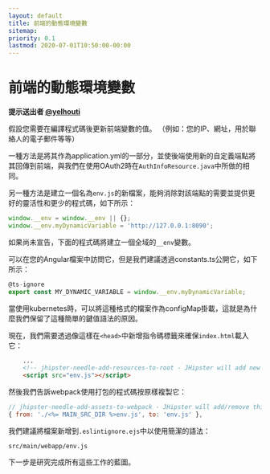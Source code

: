 ```yaml
---
layout: default
title: 前端的動態環境變數
sitemap:
priority: 0.1
lastmod: 2020-07-01T10:50:00-00:00
---
```

# 前端的動態環境變數

__提示送出者 [@yelhouti](https://github.com/yelhouti)__

假設您需要在編譯程式碼後更新前端變數的值。 （例如：您的IP、網址，用於聯絡人的電子郵件等等）

一種方法是將其作為application.yml的一部分，並使後端使用新的自定義端點將其回傳到前端，與我們在使用OAuth2時在`AuthInfoResource.java`中所做的相同。

另一種方法是建立一個名為`env.js`的新檔案，能夠消除對該端點的需要並提供更好的靈活性和更少的程式碼，如下所示：

```javascript
window.__env = window.__env || {};
window.__env.myDynamicVariable = 'http://127.0.0.1:8090';
```

如果尚未宣告，下面的程式碼將建立一個全域的`__env`變數。

可以在您的Angular檔案中訪問它，但是我們建議透過constants.ts公開它，如下所示：
```typescript
@ts-ignore
export const MY_DYNAMIC_VARIABLE = window.__env.myDynamicVariable;
```
當使用kubernetes時，可以將這種格式的檔案作為configMap掛載，這就是為什麼我們保留了這種簡單的鍵值語法的原因。

現在，我們需要透過像這樣在`<head>`中新增指令碼標籤來確保`index.html`載入它：
```html
    ...
    <!-- jhipster-needle-add-resources-to-root - JHipster will add new resources here -->
    <script src="env.js"></script>
```
然後我們告訴webpack使用打包的程式碼按原樣複製它：
```javascript
// jhipster-needle-add-assets-to-webpack - JHipster will add/remove third-party resources in this array
{ from: './<%= MAIN_SRC_DIR %>env.js', to: 'env.js' },
```

我們建議將檔案新增到`.eslintignore.ejs`中以使用簡潔的語法：
```
src/main/webapp/env.js
```

下一步是研究完成所有這些工作的藍圖。
